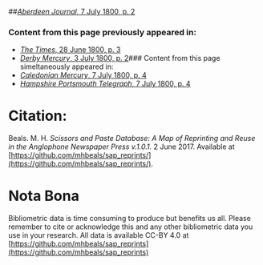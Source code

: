 ##[*Aberdeen Journal*, 7 July 1800, p. 2](https://mhbeals.github.io/sap_html/Aberdeen-Journal/Aberdeen-Journal-7-July-1800-p-2)

### Content from this page previously appeared in:
+ [*The Times*, 28 June 1800, p. 3](https://mhbeals.github.io/sap_html/The-Times/The-Times-28-June-1800-p-3)
+ [*Derby Mercury*, 3 July 1800, p. 2](https://mhbeals.github.io/sap_html/Derby-Mercury/Derby-Mercury-3-July-1800-p-2)### Content from this page simeltaneously appeared in:
+ [*Caledonian Mercury*, 7 July 1800, p. 4](https://mhbeals.github.io/sap_html/Caledonian-Mercury/Caledonian-Mercury-7-July-1800-p-4)
+ [*Hampshire Portsmouth Telegraph*, 7 July 1800, p. 4](https://mhbeals.github.io/sap_html/Hampshire-Portsmouth-Telegraph/Hampshire-Portsmouth-Telegraph-7-July-1800-p-4)
                    
# Citation: 

Beals. M. H. *Scissors and Paste Database: A Map of Reprinting and Reuse in the Anglophone Newspaper Press v.1.0.1.* 2 June 2017. Available at [https://github.com/mhbeals/sap_reprints/](https://github.com/mhbeals/sap_reprints/). 
                    
# Nota Bona

Bibliometric data is time consuming to produce but benefits us all. Please remember to cite or acknowledge this and any other bibliometric data you use in your research. All data is available CC-BY 4.0 at [https://github.com/mhbeals/sap_reprints](https://github.com/mhbeals/sap_reprints)